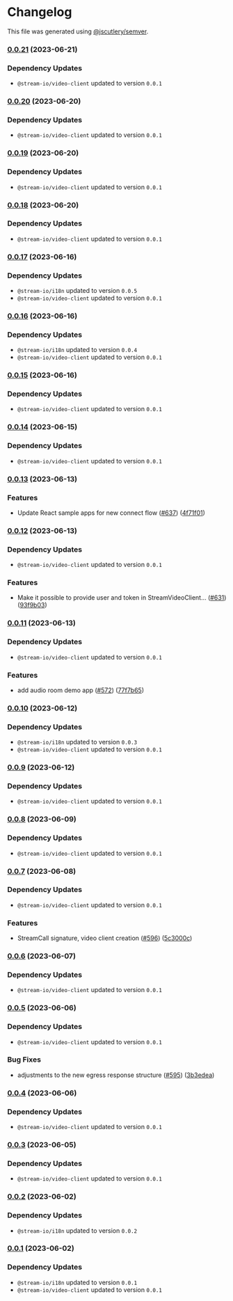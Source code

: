 # Changelog

This file was generated using [@jscutlery/semver](https://github.com/jscutlery/semver).

### [0.0.21](https://github.com/GetStream/stream-video-js/compare/@stream-io/video-react-bindings-0.0.20...@stream-io/video-react-bindings-0.0.21) (2023-06-21)

### Dependency Updates

* `@stream-io/video-client` updated to version `0.0.1`
### [0.0.20](https://github.com/GetStream/stream-video-js/compare/@stream-io/video-react-bindings-0.0.19...@stream-io/video-react-bindings-0.0.20) (2023-06-20)

### Dependency Updates

* `@stream-io/video-client` updated to version `0.0.1`
### [0.0.19](https://github.com/GetStream/stream-video-js/compare/@stream-io/video-react-bindings-0.0.18...@stream-io/video-react-bindings-0.0.19) (2023-06-20)

### Dependency Updates

* `@stream-io/video-client` updated to version `0.0.1`
### [0.0.18](https://github.com/GetStream/stream-video-js/compare/@stream-io/video-react-bindings-0.0.17...@stream-io/video-react-bindings-0.0.18) (2023-06-20)

### Dependency Updates

* `@stream-io/video-client` updated to version `0.0.1`
### [0.0.17](https://github.com/GetStream/stream-video-js/compare/@stream-io/video-react-bindings-0.0.16...@stream-io/video-react-bindings-0.0.17) (2023-06-16)

### Dependency Updates

* `@stream-io/i18n` updated to version `0.0.5`
* `@stream-io/video-client` updated to version `0.0.1`
### [0.0.16](https://github.com/GetStream/stream-video-js/compare/@stream-io/video-react-bindings-0.0.15...@stream-io/video-react-bindings-0.0.16) (2023-06-16)

### Dependency Updates

* `@stream-io/i18n` updated to version `0.0.4`
* `@stream-io/video-client` updated to version `0.0.1`
### [0.0.15](https://github.com/GetStream/stream-video-js/compare/@stream-io/video-react-bindings-0.0.14...@stream-io/video-react-bindings-0.0.15) (2023-06-16)

### Dependency Updates

* `@stream-io/video-client` updated to version `0.0.1`
### [0.0.14](https://github.com/GetStream/stream-video-js/compare/@stream-io/video-react-bindings-0.0.13...@stream-io/video-react-bindings-0.0.14) (2023-06-15)

### Dependency Updates

* `@stream-io/video-client` updated to version `0.0.1`
### [0.0.13](https://github.com/GetStream/stream-video-js/compare/@stream-io/video-react-bindings-0.0.12...@stream-io/video-react-bindings-0.0.13) (2023-06-13)


### Features

* Update React sample apps for new connect flow ([#637](https://github.com/GetStream/stream-video-js/issues/637)) ([4f71f01](https://github.com/GetStream/stream-video-js/commit/4f71f01c882f350f67df03a4b06f214b06746460))

### [0.0.12](https://github.com/GetStream/stream-video-js/compare/@stream-io/video-react-bindings-0.0.11...@stream-io/video-react-bindings-0.0.12) (2023-06-13)

### Dependency Updates

* `@stream-io/video-client` updated to version `0.0.1`

### Features

* Make it possible to provide user and token in StreamVideoClient… ([#631](https://github.com/GetStream/stream-video-js/issues/631)) ([93f9b03](https://github.com/GetStream/stream-video-js/commit/93f9b03313ac74179f1d93b513ea4de306312291))

### [0.0.11](https://github.com/GetStream/stream-video-js/compare/@stream-io/video-react-bindings-0.0.10...@stream-io/video-react-bindings-0.0.11) (2023-06-13)

### Dependency Updates

* `@stream-io/video-client` updated to version `0.0.1`

### Features

* add audio room demo app ([#572](https://github.com/GetStream/stream-video-js/issues/572)) ([77f7b65](https://github.com/GetStream/stream-video-js/commit/77f7b6596047d59e10c8e58abad38c4f48cc162f))

### [0.0.10](https://github.com/GetStream/stream-video-js/compare/@stream-io/video-react-bindings-0.0.9...@stream-io/video-react-bindings-0.0.10) (2023-06-12)

### Dependency Updates

* `@stream-io/i18n` updated to version `0.0.3`
* `@stream-io/video-client` updated to version `0.0.1`
### [0.0.9](https://github.com/GetStream/stream-video-js/compare/@stream-io/video-react-bindings-0.0.8...@stream-io/video-react-bindings-0.0.9) (2023-06-12)

### Dependency Updates

* `@stream-io/video-client` updated to version `0.0.1`
### [0.0.8](https://github.com/GetStream/stream-video-js/compare/@stream-io/video-react-bindings-0.0.7...@stream-io/video-react-bindings-0.0.8) (2023-06-09)

### Dependency Updates

* `@stream-io/video-client` updated to version `0.0.1`
### [0.0.7](https://github.com/GetStream/stream-video-js/compare/@stream-io/video-react-bindings-0.0.6...@stream-io/video-react-bindings-0.0.7) (2023-06-08)

### Dependency Updates

* `@stream-io/video-client` updated to version `0.0.1`

### Features

* StreamCall signature, video client creation ([#596](https://github.com/GetStream/stream-video-js/issues/596)) ([5c3000c](https://github.com/GetStream/stream-video-js/commit/5c3000cc6fc3f8b7904609d7b11fa025b7458cad))

### [0.0.6](https://github.com/GetStream/stream-video-js/compare/@stream-io/video-react-bindings-0.0.5...@stream-io/video-react-bindings-0.0.6) (2023-06-07)

### Dependency Updates

* `@stream-io/video-client` updated to version `0.0.1`
### [0.0.5](https://github.com/GetStream/stream-video-js/compare/@stream-io/video-react-bindings-0.0.4...@stream-io/video-react-bindings-0.0.5) (2023-06-06)

### Dependency Updates

* `@stream-io/video-client` updated to version `0.0.1`

### Bug Fixes

* adjustments to the new egress response structure ([#595](https://github.com/GetStream/stream-video-js/issues/595)) ([3b3edea](https://github.com/GetStream/stream-video-js/commit/3b3edea7d032a50cb0757c6b46114e8009ae56fc))

### [0.0.4](https://github.com/GetStream/stream-video-js/compare/@stream-io/video-react-bindings-0.0.3...@stream-io/video-react-bindings-0.0.4) (2023-06-06)

### Dependency Updates

* `@stream-io/video-client` updated to version `0.0.1`
### [0.0.3](https://github.com/GetStream/stream-video-js/compare/@stream-io/video-react-bindings-0.0.2...@stream-io/video-react-bindings-0.0.3) (2023-06-05)

### Dependency Updates

* `@stream-io/video-client` updated to version `0.0.1`
### [0.0.2](https://github.com/GetStream/stream-video-js/compare/@stream-io/video-react-bindings-0.0.1...@stream-io/video-react-bindings-0.0.2) (2023-06-02)

### Dependency Updates

* `@stream-io/i18n` updated to version `0.0.2`
### [0.0.1](https://github.com/GetStream/stream-video-js/compare/@stream-io/video-react-bindings-0.0.1-alpha.107...@stream-io/video-react-bindings-0.0.1) (2023-06-02)

### Dependency Updates

* `@stream-io/i18n` updated to version `0.0.1`
* `@stream-io/video-client` updated to version `0.0.1`
